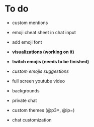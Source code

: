 To do
===================

 - custom mentions

 - emoji cheat sheet in chat input

 - add emoji font

 - **visualizations (working on it)**

 - **twitch emojis (needs to be finished)**

 - _custom emojis suggestions_

 - full screen youtube video

 - backgrounds

 - private chat

 - custom themes (@p3=, @ip=)

 - chat customization